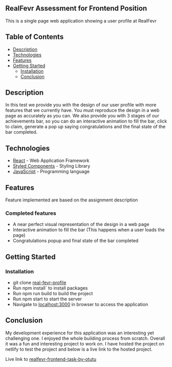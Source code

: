 ## RealFevr Assessment for Frontend Position

This is a single page web application showing a user profile at RealFevr

## Table of Contents

 * [Description](#description)
 * [Technologies](#technologies)
 * [Features](#features)
 * [Getting Started](#getting-started)
    * [Installation](#installation)
    * [Conclusion](#conclusion)

## Description

In this test we provide you with the design of our user profile with more features that we currently have. You must reproduce the design in a web page as accurately as you can. We also provide you with 3 stages of our achievements bar, so you can do an interactive animation to fill the bar, click to claim, generate a pop up saying congratulations and the final state of the bar completed.


## Technologies

* [React](https://reactjs.org/) - Web Application Framework
* [Styled Components](https://styled-components.com) - Styling Library
* [JavaScript](https://www.javascript.com) - Programming language

## Features

Feature implemented are based on the assignment description

### Completed features
* A near perfect visual representation of the design in a web page
* Interactive animation to fill the bar (This happens when a user loads the page)
* Congratulations popup and final state of the bar completed


## Getting Started

### Installation

* git clone
  [real-fevr-profile](https://github.com/otutukingsley/real-fevr-profile.git)
* Run npm install` to install packages
* Run npm run build to build the project
* Run npm start to start the server
* Navigate to [localhost:3000](http://localhost:3000/) in browser to access the
  application

## Conclusion

My development experience for this application was an interesting yet challenging one. I enjoyed the whole building process from scratch. Overall it was a fun and interesting project to work on. 
I have hosted the project on netlify to test the project and below is a live link to the hosted project.

Live link to [realfevr-frontend-task-by-otutu](https://wonderful-bose-d7981c.netlify.app/)
